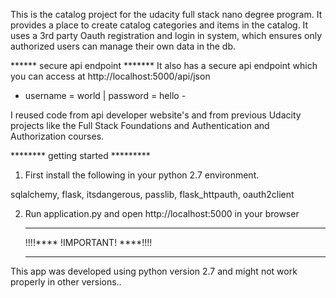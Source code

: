 This is the catalog project for the udacity full stack nano degree program.
It provides a place to create catalog categories and items in the catalog.
It uses a 3rd party Oauth registration and login in system,
which ensures only authorized users can manage their own data in the db.

****** secure api endpoint *******
It also has a secure api endpoint which you can access at
http://localhost:5000/api/json 
- username = world | password = hello -

I reused code from api developer website's and from previous Udacity 
projects like the Full Stack Foundations and Authentication and Authorization courses.

******** getting started *********
1. First install the following in your python 2.7 environment.

sqlalchemy, flask, itsdangerous, passlib, flask_httpauth, oauth2client

2. Run application.py and open http://localhost:5000 in your browser



	*****************************
	!!!!**** !IMPORTANT! ****!!!!
	*****************************

This app was developed using python version 2.7 and might not work
properly in other versions..
